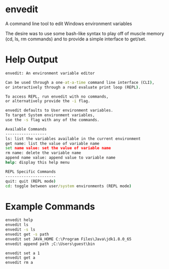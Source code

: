 # envedit
A command line tool to edit Windows environment variables

The desire was to use some bash-like syntax to play off of muscle memory
(cd, ls, rm commands) and to provide a simple interface to get/set.

# Help Output
```cmd
envedit: An environment variable editor

Can be used through a one-at-a-time command line interface (CLI),
or interactively through a read evaluate print loop (REPL).

To access REPL, run envedit with no commands,
or alternatively provide the -i flag.

envedit defaults to User environment variables.
To target System environment variables,
use the -s flag with any of the commands.

Available Commands
------------------
ls: list the variables available in the current environment
get name: list the value of variable name
set name value: set the value of variable name
rm name: delete the variable name
append name value: append value to variable name
help: display this help menu

REPL Specific Commands
----------------------
quit: quit (REPL mode)
cd: toggle between user/system environments (REPL mode)
```

# Example Commands
```cmd
envedit help
envedit ls
envedit -s ls
envedit get -s path
envedit set JAVA_HOME C:\Program Files\Java\jdk1.8.0_65
envedit append path ;C:\Users\guest\bin

envedit set a 1
envedit get a
envedit rm a
```
